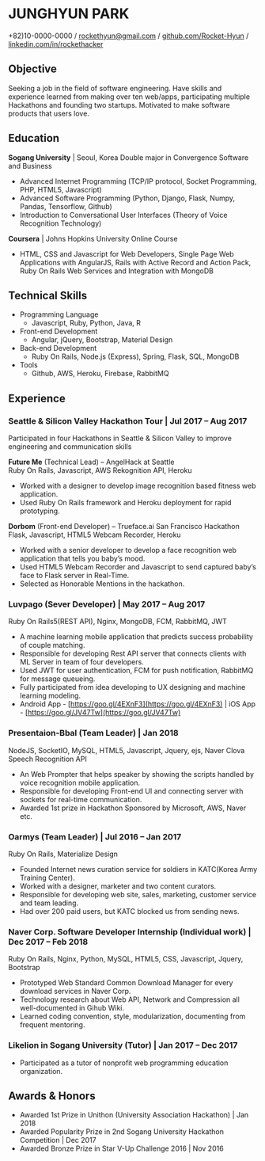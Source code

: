 # JUNGHYUN PARK  
+82)10-0000-0000 / rockethyun@gmail.com / [github.com/Rocket-Hyun](github.com/Rocket-Hyun) / [linkedin.com/in/rockethacker](linkedin.com/in/rockethacker)

## Objective

Seeking a job in the field of software engineering. Have skills and experience learned from making over ten web/apps, participating multiple Hackathons and founding two startups. Motivated to make software products that users love.


## Education

**Sogang University** | Seoul, Korea
Double major in Convergence Software and Business

-	Advanced Internet Programming (TCP/IP protocol, Socket Programming, PHP, HTML5, Javascript)
-	Advanced Software Programming (Python, Django, Flask, Numpy, Pandas, Tensorflow, Github)
-	Introduction to Conversational User Interfaces  (Theory of Voice Recognition Technology)

**Coursera** | Johns Hopkins University Online Course

- HTML, CSS and Javascript for Web Developers, Single Page Web Applications with AngularJS, Rails with Active Record and Action Pack, Ruby On Rails Web Services and Integration with MongoDB

## Technical Skills

- Programming Language  
  - Javascript, Ruby, Python, Java, R
- Front-end Development
  - Angular, jQuery, Bootstrap, Material Design
- Back-end Development
  - Ruby On Rails, Node.js (Express), Spring, Flask, SQL, MongoDB
- Tools
  - Github, AWS, Heroku, Firebase, RabbitMQ


## Experience

### **Seattle & Silicon Valley Hackathon Tour**	| Jul 2017 – Aug 2017
  Participated in four Hackathons in Seattle & Silicon Valley to improve engineering and communication skills

  **Future Me** (Technical Lead) – AngelHack at Seattle  
  Ruby On Rails, Javascript, AWS Rekognition API, Heroku  
  -	Worked with a designer to develop image recognition based fitness web application.
  -	Used Ruby On Rails framework and Heroku deployment for rapid prototyping.

  **Dorbom** (Front-end Developer) – Trueface.ai San Francisco Hackathon  
  Flask, Javascript, HTML5 Webcam Recorder, Heroku
  - Worked with a senior developer to develop a face recognition web application that tells you baby’s mood.
  - Used HTML5 Webcam Recorder and Javascript to send captured baby’s face to Flask server in Real-Time.
  - Selected as Honorable Mentions in the hackathon.

### **Luvpago** (Sever Developer) | May 2017 – Aug 2017
Ruby On Rails5(REST API), Nginx, MongoDB, FCM, RabbitMQ, JWT
- A machine learning mobile application that predicts success probability of couple matching.
- Responsible for developing Rest API server that connects clients with ML Server in team of four developers.
- Used JWT for user authentication, FCM for push notification, RabbitMQ for message queueing.
- Fully participated from idea developing to UX designing and machine learning modeling.
- Android App - [https://goo.gl/4EXnF3](https://goo.gl/4EXnF3) | iOS App -  [https://goo.gl/JV47Tw](https://goo.gl/JV47Tw)

### **Presentaion-Bbal** (Team Leader) | Jan 2018
NodeJS, SocketIO, MySQL, HTML5, Javascript, Jquery, ejs, Naver Clova Speech Recognition API
- An Web Prompter that helps speaker by showing the scripts handled by voice recognition mobile application.
- Responsible for developing Front-end UI and connecting server with sockets for real-time communication.
- Awarded 1st prize in Hackathon Sponsored by Microsoft, AWS, Naver etc.

### **Oarmys** (Team Leader) | Jul 2016 – Jan 2017
Ruby On Rails, Materialize Design
- Founded Internet news curation service for soldiers in KATC(Korea Army Training Center).
- Worked with a designer, marketer and two content curators.
- Responsible for developing web site, sales, marketing, customer service and team leading.
- Had over 200 paid users, but KATC blocked us from sending news.

### **Naver Corp. Software Developer Internship** (Individual work) | Dec 2017 – Feb 2018
Ruby On Rails, Nginx, Python, MySQL, HTML5, CSS, Javascript, Jquery, Bootstrap
- Prototyped Web Standard Common Download Manager for every download services in Naver Corp.
- Technology research about Web API, Network and Compression all well-documented in Gihub Wiki.
- Learned coding convention, style, modularization, documenting from frequent mentoring.

### **Likelion in Sogang University** (Tutor) | Jan 2017 – Dec 2017
- Participated as a tutor of nonprofit web programming education organization.


## Awards & Honors
- Awarded 1st Prize in Unithon (University Association Hackathon) | Jan 2018
- Awarded Popularity Prize in 2nd Sogang University Hackathon Competition | Dec 2017
- Awarded Bronze Prize in Star V-Up Challenge 2016  |  Nov 2016
